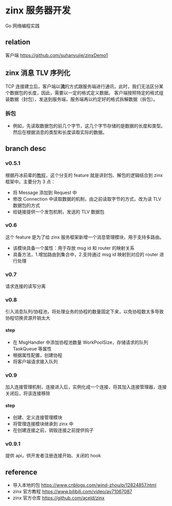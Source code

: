 # zinx 服务器开发
Go 网络编程实践

## relation
客户端 https://github.com/suhanyujie/zinxDemo1

## zinx 消息 TLV 序列化
TCP 连接建立后，客户端以**流**的方式跟服务端进行通讯，此时，我们无法区分某个数据包的长度，因此，需要以一定的格式定义数据。
客户端按照特定的格式组装数据（封包），发送到服务端，服务端再以约定好的格式拆解数据（拆包）。

### 拆包
* 例如，先读取数据包的前几个字节，这几个字节存储的是数据的长度和类型。然后在根据消息的类型和长度读取实际的数据。

## branch desc
### v0.5.1
根据丹冰前辈的[教程](https://www.bilibili.com/video/BV1wE411d7th?p=21)，这个分支的 feature 就是讲封包、解包的逻辑结合到 zinx 框架中。主要分为 3 点：
* 将 Message 添加到 Request 中
* 修改 Connection 中读取数据的机制，由之前读取字节的方式，改为读 TLV 数据包的方式
* 给链接提供一个发包机制，发送的 TLV 数据包

### v0.6
这个 feature 是为了给 zinx 服务框架新增一个消息管理模块，用于支持多路由。
* 该模块具备一个属性：用于存放 msg id 和 router 的映射关系
* 具备方法，1.增加路由到集合中，2.支持通过 msg id 映射到对应的 router 进行处理

### v0.7
请求连接的读写分离

### v0.8
引入消息队列/协程池，将处理业务的协程的数量固定下来，以免协程数太多导致协程切换资源开销太大

#### step
* 在 MsgHandler 中添加协程池数量 WorkPoolSize，存储请求的队列 TaskQueue 等属性
* 根据属性配置，创建协程
* 将客户端请求接入队列

### v0.9
加入连接管理机制，连接进入后，实例化成一个连接，将其加入连接管理器，连接关闭后，将该连接移除

#### step
- 创建、定义连接管理模块
- 将管理连接模块继承到 zinx 中
- 在创建连接之前，销毁连接之前提供钩子

### v0.9.1
提供 api，供开发者注册连接开始、关闭的 hook

## reference
* 导入本地的包 https://www.cnblogs.com/wind-zhou/p/12824857.html
* zinx 官方教程 https://www.bilibili.com/video/av71067087
* zinx 官方仓库 https://github.com/aceld/zinx
